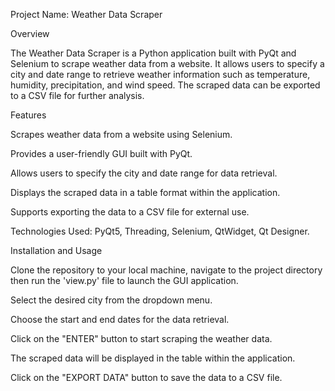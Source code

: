 Project Name: Weather Data Scraper


Overview


The Weather Data Scraper is a Python application built with PyQt and Selenium to scrape weather data from a website. It allows users to specify a city and date range to retrieve weather information such as temperature, humidity, precipitation, and wind speed. The scraped data can be exported to a CSV file for further analysis.


Features


Scrapes weather data from a website using Selenium.

Provides a user-friendly GUI built with PyQt.

Allows users to specify the city and date range for data retrieval.

Displays the scraped data in a table format within the application.

Supports exporting the data to a CSV file for external use.



Technologies Used: PyQt5, Threading, Selenium, QtWidget, Qt Designer.



Installation and Usage 

Clone the repository to your local machine, navigate to the project directory then run the 'view.py' file to launch the GUI application.

Select the desired city from the dropdown menu.

Choose the start and end dates for the data retrieval.
 
Click on the "ENTER" button to start scraping the weather data.

The scraped data will be displayed in the table within the application.

Click on the "EXPORT DATA" button to save the data to a CSV file.

